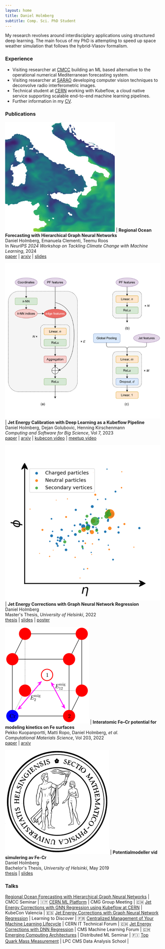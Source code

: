 ```yaml
---
layout: home
title: Daniel Holmberg
subtitle: Comp. Sci. PhD Student
---
```


My research revolves around interdisciplary applications using structured deep learning. The main focus of my PhD is attempting to speed up space weather simulation that follows the hybrid-Vlasov formalism.

### Experience

- Visiting researcher at [CMCC](https://www.cmcc.it) building an ML based alternative to the operational numerical Mediterranean forecasting system.
- Visiting researcher at [SARAO](https://www.sarao.ac.za) developing computer vision techniques to deconvolve radio interferometric images.
- Technical student at [CERN](https://home.cern) working with Kubeflow, a cloud native service supporting scalable end-to-end machine learning pipelines.
- Further information in my [CV](assets/resume.pdf).

### Publications

![article](assets/img/seacast.jpg) | **Regional Ocean Forecasting with Hierarchical Graph Neural Networks** <br> Daniel Holmberg, Emanuela Clementi, Teemu Roos <br> In _NeurIPS 2024 Workshop on Tackling Climate Change with Machine Learning_, 2024 <br> [paper](https://www.climatechange.ai/papers/neurips2024/51) \| [arxiv](https://arxiv.org/abs/2410.11807) \| [slides](assets/slides/seacast_cmcc24.pdf)

![article](assets/img/jec_models.png) | **Jet Energy Calibration with Deep Learning as a Kubeflow Pipeline** <br> Daniel Holmberg, Dejan Golubovic, Henning Kirschenmann <br> _Computing and Software for Big Science_, Vol 7, 2023 <br> [paper](https://doi.org/10.1007/s41781-023-00103-y) \| [arxiv](https://arxiv.org/abs/2308.12724) \| [kubecon video](https://youtu.be/iqbsbXZDjs8) \| [meetup video](https://youtu.be/AWZT9ZYgohY)

![article](assets/img/particle_cloud_simple.png) | **Jet Energy Corrections with Graph Neural Network Regression** <br> Daniel Holmberg <br> Master's Thesis, _University of Helsinki_, 2022 <br> [thesis](http://urn.fi/URN:NBN:fi:hulib-202205302154) \| [slides](https://indico.ijclab.in2p3.fr/event/5999/timetable/#32-jet-energy-corrections-with) \| [poster](https://indico.physik.uni-muenchen.de/event/173/contributions/862/)

![article](assets/img/fecr_migration.png) | **Interatomic Fe–Cr potential for modeling kinetics on Fe surfaces** <br> Pekko Kuopanportti, Matti Ropo, Daniel Holmberg, _et al._ <br> _Computational Materials Science_, Vol 203, 2022 <br> [paper](https://doi.org/10.1016/j.commatsci.2021.110840) \| [arxiv](https://arxiv.org/abs/2105.12859)

![article](assets/img/sectio_physica.png) | **Potentialmodeller vid simulering av Fe-Cr** <br> Daniel Holmberg <br> Bachelor's Thesis, _University of Helsinki_, May 2019 <br> [thesis](assets/bsc_thesis.pdf) \| [slides](assets/slides/fecr_simumeet19.pdf)

### Talks

[Regional Ocean Forecasting with Hierarchical Graph Neural Networks](assets/slides/seacast_cmcc24.pdf) | CMCC Seminar | :it:
[CERN ML Platform](https://indico.cern.ch/event/1174414/#15-cern-ml-platform) | CMG Group Meeting | :switzerland:
[Jet Energy Corrections with GNN Regression using Kubeflow at CERN](https://kccnceu2022.sched.com/event/ytqv/jet-energy-corrections-with-gnn-regression-using-kubeflow-at-cern-daniel-holmberg-dejan-golubovic-cern) | KubeCon Valencia | :es:
[Jet Energy Corrections with Graph Neural Network Regression](https://indico.ijclab.in2p3.fr/event/5999/timetable/#32-jet-energy-corrections-with) | Learning to Discover | :fr:
[Centralized Management of Your Machine Learning Lifecycle](assets/slides/kubeflow_ittf21.pdf) | CERN IT Technical Forum | :switzerland:
[Jet Energy Corrections with DNN Regression](assets/slides/jec_dnn_cms21.pdf) | CMS Machine Learning Forum | :switzerland:
[Emerging Computing Architectures](assets/slides/emerging_architectures_hu20.pdf) | Distributed ML Seminar | :finland:
[Top Quark Mass Measurement](assets/slides/top_mass_das21.pdf) | LPC CMS Data Analysis School | ㅤ
